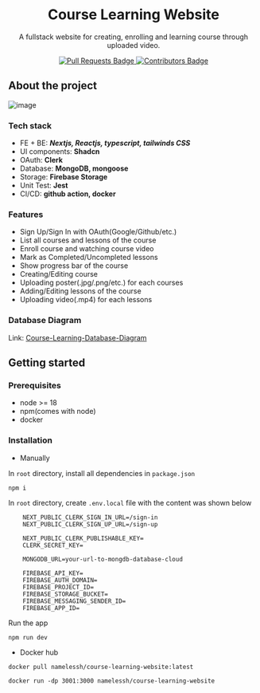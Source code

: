 <h1 align="center">Course Learning Website</h1>
<p align="center">A fullstack website for creating, enrolling and learning course through uploaded video.</p>

<div align="center">
    <a href="https://github.com/vihao1802/course-learning-website/pulls">
        <img src="https://img.shields.io/github/issues-pr-closed/vihao1802/course-learning-website"
        alt="Pull Requests Badge"
         />
    </a>
    <a href="https://github.com/vihao1802/course-learning-website/graphs/contributors">
        <img src="https://img.shields.io/github/contributors/vihao1802/course-learning-website"
        alt="Contributors Badge"
         />
    </a>
    <!-- <a href="https://github.com/vihao1802/awesome-README-templates/blob/master/LICENSE"><img src="https://img.shields.io/github/license/elangosundar/awesome-README-templates?color=2b9348" alt="License Badge"/></a> -->
</div>

## About the project
![image](https://github.com/user-attachments/assets/d5cbd635-44c6-4588-854c-0db5f866f5cb)

### Tech stack

- FE + BE: **_Nextjs, Reactjs, typescript, tailwinds CSS_**
- UI components: **Shadcn**
- OAuth: **Clerk**
- Database: **MongoDB, mongoose**
- Storage: **Firebase Storage**
- Unit Test: **Jest**
- CI/CD: **github action, docker**

### Features

- Sign Up/Sign In with OAuth(Google/Github/etc.)
- List all courses and lessons of the course
- Enroll course and watching course video
- Mark as Completed/Uncompleted lessons
- Show progress bar of the course
- Creating/Editing course
- Uploading poster(.jpg/.png/etc.) for each courses
- Adding/Editing lessons of the course
- Uploading video(.mp4) for each lessons

### Database Diagram

Link: [Course-Learning-Database-Diagram](https://drawsql.app/teams/team-project-2/diagrams/course-learning)

## Getting started

### Prerequisites

- node >= 18
- npm(comes with node)
- docker

### Installation

- Manually

In `root` directory, install all dependencies in `package.json`

```
npm i
```

In `root` directory, create `.env.local` file with the content was shown below

```
    NEXT_PUBLIC_CLERK_SIGN_IN_URL=/sign-in
    NEXT_PUBLIC_CLERK_SIGN_UP_URL=/sign-up

    NEXT_PUBLIC_CLERK_PUBLISHABLE_KEY=
    CLERK_SECRET_KEY=

    MONGODB_URL=your-url-to-mongdb-database-cloud

    FIREBASE_API_KEY=
    FIREBASE_AUTH_DOMAIN=
    FIREBASE_PROJECT_ID=
    FIREBASE_STORAGE_BUCKET=
    FIREBASE_MESSAGING_SENDER_ID=
    FIREBASE_APP_ID=
```

Run the app

```
npm run dev
```

- Docker hub

```
docker pull namelessh/course-learning-website:latest
```

```
docker run -dp 3001:3000 namelessh/course-learning-website
```
